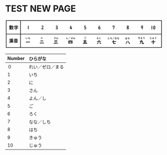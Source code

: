 # TEST NEW PAGE

![](.gitbook/assets/image.png)

| Number | ひらがな |
| :--- | :--- |
| ０ | れい／ゼロ／まる |
| 1 | いち |
| 2 | に |
| 3 | さん |
| 4 | よん／し |
| 5 | ご |
| 6 | ろく |
| 7 | なな／しち |
| 8 | はち |
| 9 | きゅう |
| 10 | じゅう |

